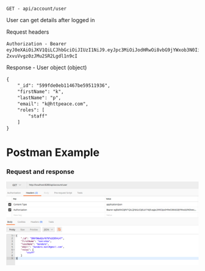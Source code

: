 `GET - api/account/user`

User can get details after logged in

Request headers

```
Authorization - Bearer eyJ0eXAiOiJKV1QiLCJhbGciOiJIUzI1NiJ9.eyJpc3MiOiJodHRwOi8vbG9jYWxob3N0Iiwic3ViIjoiNTk5ZmRlMGViMTE0NjdiZTU5NTExOTM2IiwiZXhwIjp7ImV4cGlyZSI6MTUwMzgyMjMwMX0sInR5cGUiOiJtZW1iZXIifQ.OdPB56LlgPdvpSmI-ZxvuVvgz0zJMu2SR2Lgdl1n9cI
```

Response -  User object (object)

```
{
    "_id": "599fde0eb11467be59511936",
    "firstName": "k",
    "lastName": "p",
    "email": "k@httpeace.com",
    "roles": [
        "staff"
    ]
}
```

# Postman Example

### Request and response
![](images/accountGetUser.png?raw=true)